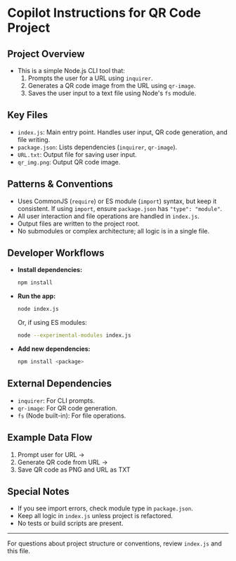 # Copilot Instructions for QR Code Project

## Project Overview

- This is a simple Node.js CLI tool that:
  1. Prompts the user for a URL using `inquirer`.
  2. Generates a QR code image from the URL using `qr-image`.
  3. Saves the user input to a text file using Node's `fs` module.

## Key Files

- `index.js`: Main entry point. Handles user input, QR code generation, and file writing.
- `package.json`: Lists dependencies (`inquirer`, `qr-image`).
- `URL.txt`: Output file for saving user input.
- `qr_img.png`: Output QR code image.

## Patterns & Conventions

- Uses CommonJS (`require`) or ES module (`import`) syntax, but keep it consistent. If using `import`, ensure `package.json` has `"type": "module"`.
- All user interaction and file operations are handled in `index.js`.
- Output files are written to the project root.
- No submodules or complex architecture; all logic is in a single file.

## Developer Workflows

- **Install dependencies:**
  ```sh
  npm install
  ```
- **Run the app:**
  ```sh
  node index.js
  ```
  Or, if using ES modules:
  ```sh
  node --experimental-modules index.js
  ```
- **Add new dependencies:**
  ```sh
  npm install <package>
  ```

## External Dependencies

- `inquirer`: For CLI prompts.
- `qr-image`: For QR code generation.
- `fs` (Node built-in): For file operations.

## Example Data Flow

1. Prompt user for URL →
2. Generate QR code from URL →
3. Save QR code as PNG and URL as TXT

## Special Notes

- If you see import errors, check module type in `package.json`.
- Keep all logic in `index.js` unless project is refactored.
- No tests or build scripts are present.

---

For questions about project structure or conventions, review `index.js` and this file.
